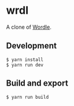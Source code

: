 # wrdl

A clone of [Wordle](https://www.powerlanguage.co.uk/wordle/).

## Development

```
$ yarn install
$ yarn run dev
```

## Build and export

```
$ yarn run build
```
